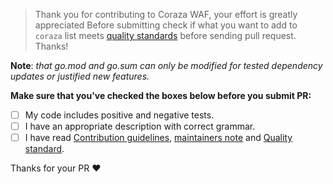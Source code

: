 > Thank you for contributing to Coraza WAF, your effort is greatly appreciated
> Before submitting check if what you want to add to `coraza` list meets [quality standards](https://github.com/corazawaf/coraza/blob/master/CONTRIBUTING.md#quality-standards) before sending pull request. Thanks!

**Note**: _that go.mod and go.sum can only be modified for tested dependency updates or justified new features._

**Make sure that you've checked the boxes below before you submit PR:**

- [ ] My code includes positive and negative tests.
- [ ] I have an appropriate description with correct grammar.
- [ ] I have read [Contribution guidelines](https://github.com/corazawaf/coraza/blob/master/CONTRIBUTING.md#contribution-guidelines), [maintainers note](https://github.com/corazawaf/coraza/blob/master/CONTRIBUTING.md#maintainers) and [Quality standard](https://github.com/github.com/corazawaf/coraza/v2sso/coraza-waf/blob/master/CONTRIBUTING.md#quality-standards).

Thanks for your PR :heart: